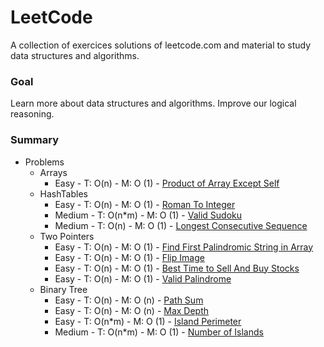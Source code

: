 
# LeetCode

A collection of exercices solutions of leetcode.com and material to study data structures and algorithms.

### Goal

Learn more about data structures and algorithms. Improve our logical reasoning.

### Summary

* Problems
    * Arrays
        * Easy - T: O(n) - M: O (1) - [Product of Array Except Self](https://leetcode.com/problems/product-of-array-except-self/)
    * HashTables
        * Easy - T: O(n) - M: O (1) - [Roman To Integer](https://leetcode.com/problems/roman-to-integer/)
        * Medium - T: O(n*m) - M: O (1) - [Valid Sudoku](https://leetcode.com/problems/valid-sudoku/)
        * Medium - T: O(n) - M: O (1) - [Longest Consecutive Sequence](https://leetcode.com/problems/longest-consecutive-sequence)
    * Two Pointers
        * Easy - T: O(n) - M: O (1) - [Find First Palindromic String in Array](https://leetcode.com/problems/find-first-palindromic-string-in-the-array/)
        * Easy - T: O(n) - M: O (1) - [Flip Image](https://leetcode.com/problems/flipping-an-image/)
        * Easy - T: O(n) - M: O (1) - [Best Time to Sell And Buy Stocks](https://leetcode.com/problems/best-time-to-buy-and-sell-stock/)
        * Easy - T: O(n) - M: O (1) - [Valid Palindrome](https://leetcode.com/problems/valid-palindrome/)
    * Binary Tree
        * Easy - T: O(n) - M: O (n) - [Path Sum](https://leetcode.com/problems/path-sum/)
        * Easy - T: O(n) - M: O (n) - [Max Depth](https://leetcode.com/problems/maximum-depth-of-binary-tree/)
        * Easy - T: O(n*m) - M: O (1) - [Island Perimeter](https://leetcode.com/problems/island-perimeter/)
        * Medium - T: O(n*m) - M: O (1) - [Number of Islands](https://leetcode.com/problems/number-of-islands/)





